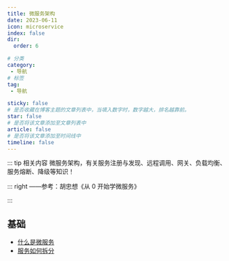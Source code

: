 ```yaml
---
title: 微服务架构
date: 2023-06-11
icon: microservice
index: false
dir:
  order: 6

# 分类
category:
 - 导航
# 标签
tag:
 - 导航

sticky: false
# 是否收藏在博客主题的文章列表中，当填入数字时，数字越大，排名越靠前。
star: false
# 是否将该文章添加至文章列表中
article: false
# 是否将该文章添加至时间线中
timeline: false
---
```


::: tip 相关内容
微服务架构，有关服务注册与发现、远程调用、网关、负载均衡、服务熔断、降级等知识！

::: right
——参考：胡忠想《从 0 开始学微服务》

:::

## 基础
- [什么是微服务](basis/什么是微服务.md)
- [服务如何拆分](basis/服务如何拆分.md)

## 


